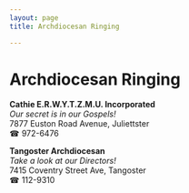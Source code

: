 ```yaml
---
layout: page 
title: Archdiocesan Ringing

---
```



# Archdiocesan Ringing


 **Cathie E.R.W.Y.T.Z.M.U. Incorporated**  
_Our secret is in our Gospels!_  
7877 Euston Road Avenue, Juliettster  
☎ 972-6476

**Tangoster Archdiocesan**  
_Take a look at our Directors!_  
7415 Coventry Street Ave, Tangoster  
☎ 112-9310

